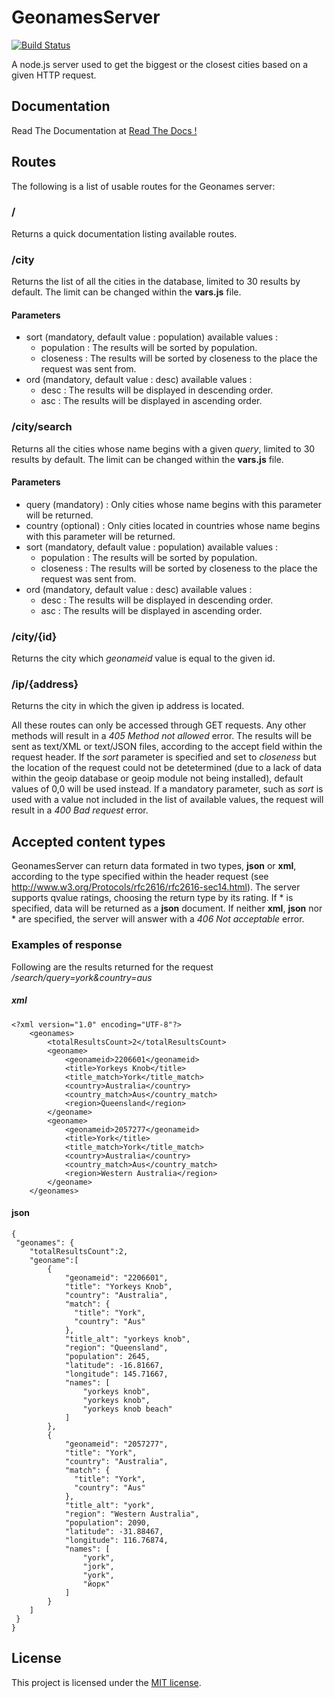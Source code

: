 # GeonamesServer

[![Build Status](https://secure.travis-ci.org/alchemy-fr/GeonamesServer.png?branch=master)](https://travis-ci.org/alchemy-fr/GeonamesServer)

A node.js server used to get the biggest or the closest cities based on a given HTTP request.

## Documentation

Read The Documentation at [Read The Docs !](https://geonames-server.readthedocs.org/)


## Routes

The following is a list of usable routes for the Geonames server:

### /

Returns a quick documentation listing available routes.

### /city

Returns the list of all the cities in the database, limited to 30 results by default. 
The limit can be changed within the **vars.js** file.

#### Parameters 

  - sort (mandatory, default value : population)
    available values :
    - population : The results will be sorted by population.
    - closeness : The results will be sorted by closeness to the place the request was sent from.
  - ord (mandatory, default value : desc)
    available values :
    - desc : The results will be displayed in descending order.
    - asc : The results will be displayed in ascending order.

### /city/search

Returns all the cities whose name begins with a given *query*, limited to 30 results by default.
The limit can be changed within the **vars.js** file.

#### Parameters

  - query (mandatory) :
    Only cities whose name begins with this parameter will be returned.
  - country (optional) :
    Only cities located in countries whose name begins with this parameter will be returned.
  - sort (mandatory, default value : population)
    available values :
    - population : The results will be sorted by population.
    - closeness : The results will be sorted by closeness to the place the request was sent from.
  - ord (mandatory, default value : desc)
    available values :
    - desc : The results will be displayed in descending order.
    - asc : The results will be displayed in ascending order.

### /city/{id}

Returns the city which *geonameid* value is equal to the given id.

### /ip/{address}
Returns the city in which the given ip address is located.


All these routes can only be accessed through GET requests. Any other methods will result in a 
*405 Method not allowed* error. The results will be sent as text/XML or text/JSON files, according 
to the accept field within the request header. If the *sort* parameter is specified and set to *closeness* 
but the location of the request could not be detetermined (due to a lack of data within the geoip database 
or geoip module not being installed), default values of 0,0 will be used instead. If a mandatory parameter,
such as *sort* is used with a value not included in the list of available values, the request will result
in a *400 Bad request* error.

## Accepted content types

GeonamesServer can return data formated in two types, **json** or **xml**, according to the type specified
within the header request (see http://www.w3.org/Protocols/rfc2616/rfc2616-sec14.html). The server supports
qvalue ratings, choosing the return type by its rating. If * is specified, data will be returned as a 
**json** document. If neither **xml**, **json** nor * are specified, the server will answer with a 
*406 Not acceptable* error.

### Examples of response

Following are the results returned for the request */search/query=york&country=aus*

##### xml

    <?xml version="1.0" encoding="UTF-8"?>
        <geonames>
            <totalResultsCount>2</totalResultsCount>
            <geoname>
                <geonameid>2206601</geonameid>
                <title>Yorkeys Knob</title>
                <title_match>York</title_match>
                <country>Australia</country>
                <country_match>Aus</country_match>
                <region>Queensland</region>
            </geoname>
            <geoname>
                <geonameid>2057277</geonameid>
                <title>York</title>
                <title_match>York</title_match>
                <country>Australia</country>
                <country_match>Aus</country_match>
                <region>Western Australia</region>
            </geoname> 
        </geonames>

#### json

    {
     "geonames": {
        "totalResultsCount":2,
        "geoname":[
            {
                "geonameid": "2206601",
                "title": "Yorkeys Knob",
                "country": "Australia",
                "match": {
                  "title": "York",
                  "country": "Aus"
                },
                "title_alt": "yorkeys knob",
                "region": "Queensland",
                "population": 2645,
                "latitude": -16.81667,
                "longitude": 145.71667,
                "names": [
                    "yorkeys knob",
                    "yorkeys knob",
                    "yorkeys knob beach"
                ]
            },
            {
                "geonameid": "2057277",
                "title": "York",
                "country": "Australia",
                "match": {
                  "title": "York",
                  "country": "Aus"
                },
                "title_alt": "york",
                "region": "Western Australia",
                "population": 2090,
                "latitude": -31.88467,
                "longitude": 116.76874,
                "names": [
                    "york",
                    "jork",
                    "york",
                    "йорк"
                ]
            }
        ]
     }
    }


## License

This project is licensed under the [MIT license](http://opensource.org/licenses/MIT).


